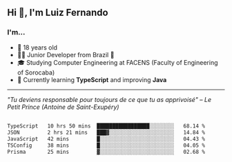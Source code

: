 <h2>Hi 👋, I'm Luiz Fernando</h2>

### I'm...
* 🤟 18 years old
* 👨‍💻 Junior Developer from Brazil 💚
* 🎓 Studying Computer Engineering at FACENS (Faculty of Engineering of Sorocaba)
* 🔭 Currently learning **TypeScript** and improving **Java**

---

_"Tu deviens responsable pour toujours de ce que tu as apprivoisé" – Le Petit Prince (Antoine de Saint-Exupéry)_

##

<!--START_SECTION:waka-->

```txt
TypeScript   10 hrs 50 mins  █████████████████░░░░░░░░   68.14 %
JSON         2 hrs 21 mins   ███▓░░░░░░░░░░░░░░░░░░░░░   14.84 %
JavaScript   42 mins         █░░░░░░░░░░░░░░░░░░░░░░░░   04.43 %
TSConfig     38 mins         █░░░░░░░░░░░░░░░░░░░░░░░░   04.05 %
Prisma       25 mins         ▓░░░░░░░░░░░░░░░░░░░░░░░░   02.68 %
```

<!--END_SECTION:waka-->

